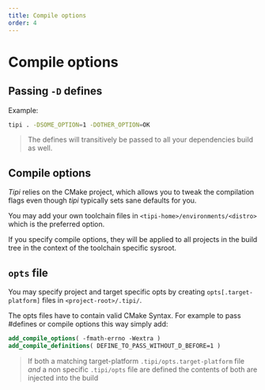 ```yaml
---
title: Compile options
order: 4
---
```


# Compile options

## Passing `-D` defines

Example:

```bash
tipi . -DSOME_OPTION=1 -DOTHER_OPTION=OK
```

> The defines will transitively be passed to all your dependencies build as well.

## Compile options

_Tipi_ relies on the CMake project, which allows you to tweak the compilation flags even though _tipi_ typically sets sane defaults for you.

You may add your own toolchain files in `<tipi-home>/environments/<distro>` which is the preferred option.

If you specify compile options, they will be applied to all projects in the build tree in the context of the toolchain specific sysroot.

## `opts` file

You may specify project and target specific opts by creating `opts[.target-platform]` files in `<project-root>/.tipi/`.

The opts files have to contain valid CMake Syntax. For example to pass #defines or compile options this way simply add:

```cmake
add_compile_options( -fmath-errno -Wextra )
add_compile_definitions( DEFINE_TO_PASS_WITHOUT_D_BEFORE=1 )
```

> If both a matching target-platform `.tipi/opts.target-platform` file *and* a non specific `.tipi/opts` file are defined the contents of both are injected into the build
